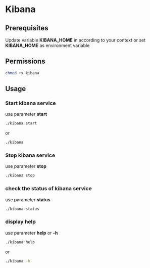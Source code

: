 # Kibana

## Prerequisites
Update variable **KIBANA_HOME** in according to your context
or set **KIBANA_HOME** as environment variable

## Permissions

```bash
chmod +x kibana
```

## Usage

### Start kibana service
use parameter **start**

```bash
./kibana start
```

or

```bash
./kibana
```

### Stop kibana service
use parameter **stop**
```bash
./kibana stop
```

### check the status of kibana service
use parameter **status**
```bash
./kibana status
```

### display help
use parameter **help** or **-h**

```bash
./kibana help
```

or

```bash
./kibana -h
```
